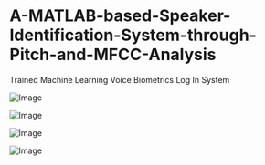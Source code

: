# A-MATLAB-based-Speaker-Identification-System-through-Pitch-and-MFCC-Analysis
Trained Machine Learning Voice Biometrics Log In System

![Image](https://github.com/user-attachments/assets/f32daee7-6c4e-4dcb-b426-e7e348843579)

![Image](https://github.com/user-attachments/assets/5d90e63f-deb4-4443-a7e5-dbbf35a0022e)

![Image](https://github.com/user-attachments/assets/3f6371e2-6ceb-4062-a2bf-a65c8df04f5c)

![Image](https://github.com/user-attachments/assets/85f3b299-647a-463f-9f63-3714dffe7b23)
